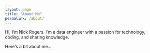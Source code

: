 ```yaml
---
layout: page
title: "About Me"
permalink: /about/
---
```


Hi, I'm Nick Rogers. I'm a data engineer with a passion for technology, coding, and sharing knowledge.

Here's a bit about me...
